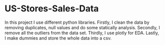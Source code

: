 # US-Stores-Sales-Data
In this project I use different python libraries. Firstly, I clean the data by removing duplicates, null values and do some statically analysis. Secondly, I remove all the outliers from the data set. Thirdly, I use plotly for EDA. Lastly, I make dummies and store the whole data into a csv.
